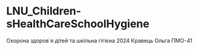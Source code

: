 # LNU_Children-sHealthCareSchoolHygiene
Охорона здоров`я дітей та шкільна гігієна 2024 Кравець Ольга ПМО-41

